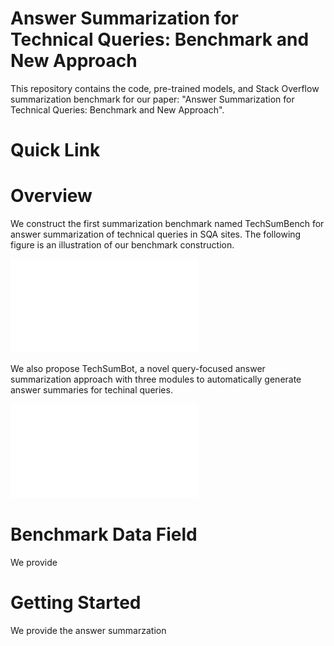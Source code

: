 # Answer Summarization for Technical Queries: Benchmark and New Approach
This repository contains the code, pre-trained models, and Stack Overflow summarization benchmark for our paper: "Answer Summarization for Technical Queries: Benchmark and New Approach".
# Quick Link
# Overview
We construct the first summarization benchmark named TechSumBench for answer summarization of technical queries in SQA sites. 
The following figure is an illustration of our benchmark construction.

![Benchmark](figure/benchmark_diagram_v2.pdf)

We also propose TechSumBot, a novel query-focused answer summarization approach with three modules to automatically generate answer summaries for techinal queries.

![TechSumBot](figure/end2end_diagram_v9.pdf)

# Benchmark Data Field
We provide

# Getting Started
We provide the answer summarzation 
